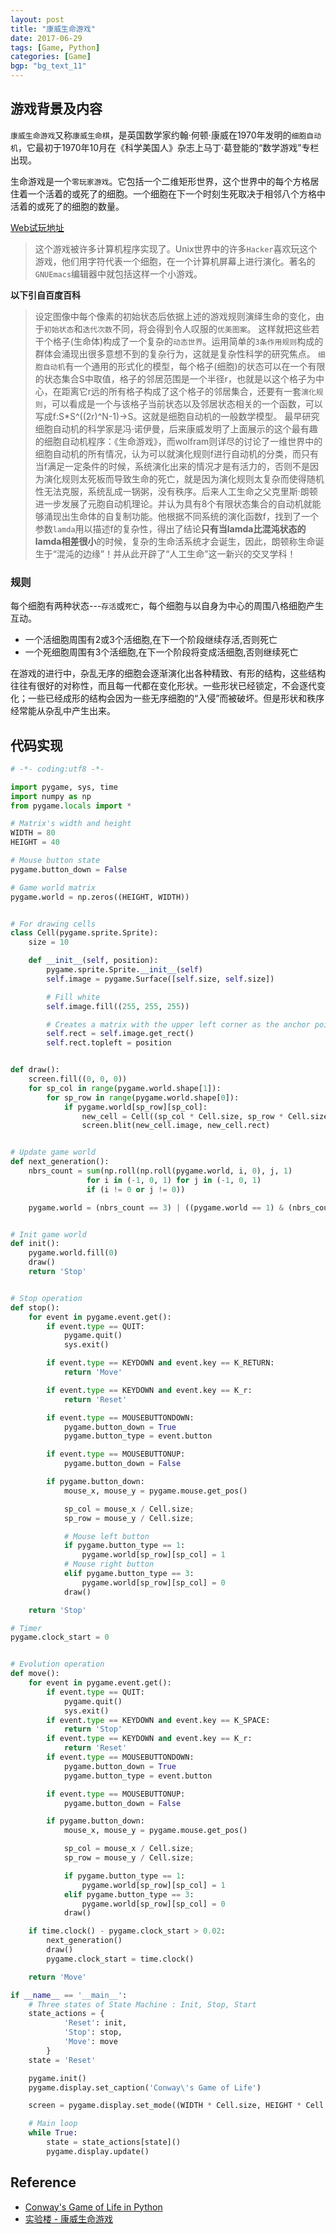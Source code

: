 ```yaml
---
layout: post
title: "康威生命游戏"
date: 2017-06-29
tags: [Game, Python]
categories: [Game]
bgp: "bg_text_11"
---
```


## 游戏背景及内容

`康威生命游戏`又称`康威生命棋`，是英国数学家约翰·何顿·康威在1970年发明的`细胞自动机`，它最初于1970年10月在《科学美国人》杂志上马丁·葛登能的“数学游戏”专栏出现。  

生命游戏是一个`零玩家游戏`。它包括一个二维矩形世界，这个世界中的每个方格居住着一个活着的或死了的细胞。一个细胞在下一个时刻生死取决于相邻八个方格中活着的或死了的细胞的数量。  

[Web试玩地址](http://pmav.eu/stuff/javascript-game-of-life-v3.1.1/)  

> 这个游戏被许多计算机程序实现了。Unix世界中的许多`Hacker`喜欢玩这个游戏，他们用字符代表一个细胞，在一个计算机屏幕上进行演化。著名的`GNUEmacs`编辑器中就包括这样一个小游戏。


**以下引自百度百科**

> 设定图像中每个像素的初始状态后依据上述的游戏规则演绎生命的变化，由于`初始状态`和`迭代次数`不同，将会得到令人叹服的`优美图案`。
这样就把这些若干个格子(生命体)构成了一个复杂的`动态世界`。运用简单的`3条作用规则`构成的群体会涌现出很多意想不到的复杂行为，这就是复杂性科学的研究焦点。
`细胞自动机`有一个通用的形式化的模型，每个格子(细胞)的状态可以在一个有限的状态集合S中取值，格子的邻居范围是一个半径r，也就是以这个格子为中心，在距离它r远的所有格子构成了这个格子的邻居集合，还要有一套`演化规则`，可以看成是一个与该格子当前状态以及邻居状态相关的一个函数，可以写成f:S*S^((2r)^N-1)->S。这就是细胞自动机的一般数学模型。
最早研究细胞自动机的科学家是冯·诺伊曼，后来康威发明了上面展示的这个最有趣的细胞自动机程序：《生命游戏》，而wolfram则详尽的讨论了一维世界中的细胞自动机的所有情况，认为可以就演化规则f进行自动机的分类，而只有当f满足一定条件的时候，系统演化出来的情况才是有活力的，否则不是因为演化规则太死板而导致生命的死亡，就是因为演化规则太复杂而使得随机性无法克服，系统乱成一锅粥，没有秩序。后来人工生命之父克里斯·朗顿进一步发展了元胞自动机理论。并认为具有8个有限状态集合的自动机就能够涌现出生命体的自复制功能。他根据不同系统的演化函数f，找到了一个参数`lamda`用以描述f的复杂性，得出了结论**只有当lamda比混沌状态的lamda相差很小**的时候，复杂的生命活系统才会诞生，因此，朗顿称生命诞生于“混沌的边缘”！并从此开辟了“人工生命”这一新兴的交叉学科！

### 规则

每个细胞有两种状态---`存活`或`死亡`，每个细胞与以自身为中心的周围八格细胞产生互动。  

* 一个活细胞周围有2或3个活细胞,在下一个阶段继续存活,否则死亡
* 一个死细胞周围有3个活细胞,在下一个阶段将变成活细胞,否则继续死亡

在游戏的进行中，杂乱无序的细胞会逐渐演化出各种精致、有形的结构，这些结构往往有很好的对称性，而且每一代都在变化形状。一些形状已经锁定，不会逐代变化；一些已经成形的结构会因为一些无序细胞的“入侵”而被破坏。但是形状和秩序经常能从杂乱中产生出来。  


## 代码实现

```python
# -*- coding:utf8 -*-

import pygame, sys, time
import numpy as np
from pygame.locals import *

# Matrix's width and height
WIDTH = 80
HEIGHT = 40

# Mouse button state
pygame.button_down = False

# Game world matrix
pygame.world = np.zeros((HEIGHT, WIDTH))


# For drawing cells
class Cell(pygame.sprite.Sprite):
    size = 10

    def __init__(self, position):
        pygame.sprite.Sprite.__init__(self)
        self.image = pygame.Surface([self.size, self.size])

        # Fill white
        self.image.fill((255, 255, 255))

        # Creates a matrix with the upper left corner as the anchor point
        self.rect = self.image.get_rect()
        self.rect.topleft = position


def draw():
    screen.fill((0, 0, 0))
    for sp_col in range(pygame.world.shape[1]):
        for sp_row in range(pygame.world.shape[0]):
            if pygame.world[sp_row][sp_col]:
                new_cell = Cell((sp_col * Cell.size, sp_row * Cell.size))
                screen.blit(new_cell.image, new_cell.rect)


# Update game world
def next_generation():
    nbrs_count = sum(np.roll(np.roll(pygame.world, i, 0), j, 1)
                 for i in (-1, 0, 1) for j in (-1, 0, 1)
                 if (i != 0 or j != 0))

    pygame.world = (nbrs_count == 3) | ((pygame.world == 1) & (nbrs_count == 2)).astype('int')


# Init game world
def init():
    pygame.world.fill(0)
    draw()
    return 'Stop'


# Stop operation
def stop():
    for event in pygame.event.get():
        if event.type == QUIT:
            pygame.quit()
            sys.exit()

        if event.type == KEYDOWN and event.key == K_RETURN:
            return 'Move'

        if event.type == KEYDOWN and event.key == K_r:
            return 'Reset'

        if event.type == MOUSEBUTTONDOWN:
            pygame.button_down = True
            pygame.button_type = event.button

        if event.type == MOUSEBUTTONUP:
            pygame.button_down = False

        if pygame.button_down:
            mouse_x, mouse_y = pygame.mouse.get_pos()

            sp_col = mouse_x / Cell.size;
            sp_row = mouse_y / Cell.size;

            # Mouse left button
            if pygame.button_type == 1:
                pygame.world[sp_row][sp_col] = 1
            # Mouse right button
            elif pygame.button_type == 3:
                pygame.world[sp_row][sp_col] = 0
            draw()

    return 'Stop'

# Timer
pygame.clock_start = 0


# Evolution operation
def move():
    for event in pygame.event.get():
        if event.type == QUIT:
            pygame.quit()
            sys.exit()
        if event.type == KEYDOWN and event.key == K_SPACE:
            return 'Stop'
        if event.type == KEYDOWN and event.key == K_r:
            return 'Reset'
        if event.type == MOUSEBUTTONDOWN:
            pygame.button_down = True
            pygame.button_type = event.button

        if event.type == MOUSEBUTTONUP:
            pygame.button_down = False

        if pygame.button_down:
            mouse_x, mouse_y = pygame.mouse.get_pos()

            sp_col = mouse_x / Cell.size;
            sp_row = mouse_y / Cell.size;

            if pygame.button_type == 1:
                pygame.world[sp_row][sp_col] = 1
            elif pygame.button_type == 3:
                pygame.world[sp_row][sp_col] = 0
            draw()

    if time.clock() - pygame.clock_start > 0.02:
        next_generation()
        draw()
        pygame.clock_start = time.clock()

    return 'Move'

if __name__ == '__main__':
    # Three states of State Machine : Init, Stop, Start
    state_actions = {
            'Reset': init,
            'Stop': stop,
            'Move': move
        }
    state = 'Reset'

    pygame.init()
    pygame.display.set_caption('Conway\'s Game of Life')

    screen = pygame.display.set_mode((WIDTH * Cell.size, HEIGHT * Cell.size))

    # Main loop
    while True:
        state = state_actions[state]()
        pygame.display.update()
```

## Reference

* [Conway's Game of Life in Python](https://jakevdp.github.io/blog/2013/08/07/conways-game-of-life/)
* [实验楼 - 康威生命游戏](https://www.shiyanlou.com/courses/769/labs/2578/document)
